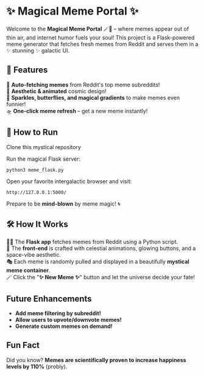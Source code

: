 
# ✨ Magical Meme Portal ✨  

Welcome to the **Magical Meme Portal** 🪄🚀 – where memes appear out of thin air, and internet humor fuels your soul! This project is a Flask-powered meme generator that fetches fresh memes from Reddit and serves them in a ✨ stunning ✨ galactic UI.  

## 🌟 Features  
🔮 **Auto-fetching memes** from Reddit's top meme subreddits!  
🎨 **Aesthetic & animated** cosmic design!  
💫 **Sparkles, butterflies, and magical gradients** to make memes even funnier!  
🛸 **One-click meme refresh** – get a new meme instantly!  

## 🚀 How to Run  

Clone this mystical repository

Run the magical Flask server:  
```bash
python3 meme_flask.py
```

Open your favorite intergalactic browser and visit:  
```
http://127.0.0.1:5000/
```
Prepare to be **mind-blown** by meme magic! 🌀

## 🛠️ How It Works  
🧙‍♂️ The **Flask app** fetches memes from Reddit using a Python script.  
🌌 The **front-end** is crafted with celestial animations, glowing buttons, and a space-vibe aesthetic.  
🎭 Each meme is randomly pulled and displayed in a beautifully **mystical meme container**.  
🪄 Click the "**✨ New Meme ✨**" button and let the universe decide your fate!  



## Future Enhancements  
- **Add meme filtering by subreddit!**  
- **Allow users to upvote/downvote memes!**  
- **Generate custom memes on demand!**  

## Fun Fact  
Did you know? **Memes are scientifically proven to increase happiness levels by 110%** (probly).  
